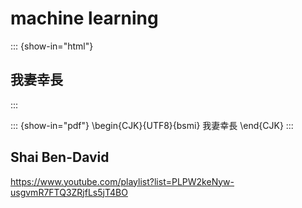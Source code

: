 # machine learning

::: {show-in="html"}
## 我妻幸長
:::

::: {show-in="pdf"}
\begin{CJK}{UTF8}{bsmi}
我妻幸長
\end{CJK}
:::

## Shai Ben-David

https://www.youtube.com/playlist?list=PLPW2keNyw-usgvmR7FTQ3ZRjfLs5jT4BO
